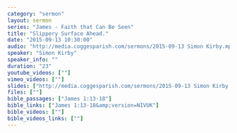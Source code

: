 ```yaml
---
category: "sermon"
layout: sermon
series: "James - Faith that Can Be Seen"
title: "Slippery Surface Ahead."
date: "2015-09-13 10:30:00"
audio: "http://media.coggesparish.com/sermons/2015-09-13 Simon Kirby.mp3"
speaker: "Simon Kirby"
speaker_info: ""
duration: "23"
youtube_videos: [""]
vimeo_videos: [""]
slides: ["http://media.coggesparish.com/sermons/2015-09-13 Simon Kirby.pdf"]
files: [""]
bible_passages: ["James 1:13-18"]
bible_links: ["James 1:13-18&amp;version=NIVUK"]
bible_videos: [""]
bible_videos_links: [""]
---
```

